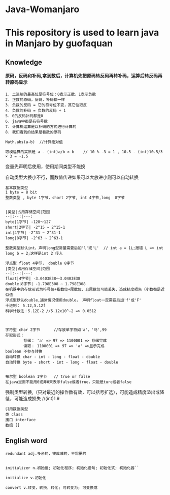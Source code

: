# Java-Womanjaro
 
# This repository is used to learn java in Manjaro by guofaquan


## Knowledge

#### 原码，反码和补码,拿到数后，计算机先把原码转反码再转补码，运算后转反码再转原码显示
````
1. 二进制的最高位是符号位：0表示正数，1表示负数
2. 正数的原码，反码，补码都一样
3. 负数的反码 = 它的符号位不变，其它位取反  
4. 负数的补码 = 负数的反码 + 1
5. 0的反码补码都是0
6. java中都是有符号数
7. 计算机运算是以补码的方式进行计算的
8. 我们看到的结果是看数的原码 
````
`Math.abs(a-b)  //计算绝对值`

`取模运算的实质是 a - (int)a/b × b    // 10 % -3 = 1 , 10.5 - (int)10.5/3 × 3 = -1.5 `

变量先声明后使用，使用期间类型不能换

自动类型大换小不行，而数值传递如果可以大放进小则可以自动转换
````
基本数据类型
1 byte = 8 bit
整数类型 , byte 1字节，short 2字节, int 4字节,long  8字节      


|类型|占用存储空间|范围
--|:--:|---:
byte|1字节| -128～127
short|2字节| -2^15 ~ 2^15-1
int|4字节| -2^31 ~ 2^31-1
long|8字节| -2^63 ~ 2^63-1

整数类型默认int，声明long型常量需要后加'l'或'L'  // int a = 1L;报错 L => int   long b = 2;这样是int 2 传入

浮点型 float 4字节， double 8字节
|类型|占用存储空间|范围
--|:--:|---:
float|4字节| -3.0403E38～3.0403E38
double|8字节| -1.798E308 ~ 1.798E308
在机器中的存放形式为符号位+指数位+尾数位，且尾数位可能丢失，造成精度损失（小数都是近似值
浮点型默认double,通常情况使用double， 声明float一定需要后加'f'或'F'
十进制： 5.12,5.12f
科学计数法：5.12E-2 //5.12x10^-2 => 0.0512



字符型 char 2字节      //存放单字符如'a'，'马',99
存取形式：
        存储： 'a' => 97 => 1100001 => 存储完成
        读取： 1100001 => 97 => 'a' =>显示完成
boolean 不参与转换        
自动转换 char - int - long - float - double        
自动转换 byte - short - int - long - float - double          
        

布尔型 boolean 1字节   // true or false
在java里面不能用0或非0来表示false或者true，只能是ture或者false

````
强制类型转换,（只对最近的操作数有效，可以括号扩选），可能造成精度溢出或降低，可能造成损失       //(int)1.9  
````
引用数据类型
类 class
接口 interface
数组 []
````


## English word
`redundant adj.多余的，被裁减的，不需要的`

````

initializer n.初始值; 初始化程序; 初始化语句; 初始化式; 初始化器``

initialize v.初始化

````
`convert v.转变，转换，转化; 可转变为; 可变换成`




